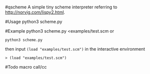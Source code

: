 #qscheme
A simple tiny scheme interpreter referring to http://norvig.com/lispy2.html.

#Usage
    python3 scheme.py

#Example
    python3 scheme.py <examples/test.scm
or

    python3 scheme.py
then input `(load "examples/test.scm")` in the interactive environment

    > (load "examples/test.scm")

#Todo
    macro
    call/cc